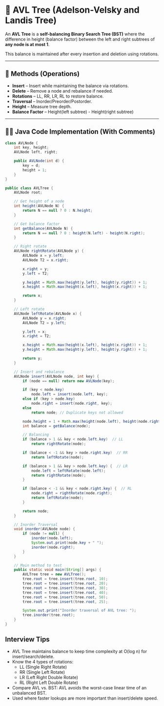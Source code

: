 # 🌳 AVL Tree (Adelson-Velsky and Landis Tree)

An **AVL Tree** is a **self-balancing Binary Search Tree (BST)** where the difference in height (balance factor) between the left and right subtrees of **any node is at most 1**.

This balance is maintained after every insertion and deletion using rotations.

---

## 🔧 Methods (Operations)

- **Insert** – Insert while maintaining the balance via rotations.
- **Delete** – Remove a node and rebalance if needed.
- **Rotations** – LL, RR, LR, RL to restore balance.
- **Traversal** – Inorder/Preorder/Postorder.
- **Height** – Measure tree depth.
- **Balance Factor** – Height(left subtree) - Height(right subtree)

---

## 🧑‍💻 Java Code Implementation (With Comments)

```java
class AVLNode {
    int key, height;
    AVLNode left, right;

    public AVLNode(int d) {
        key = d;
        height = 1;
    }
}

public class AVLTree {
    AVLNode root;

    // Get height of a node
    int height(AVLNode N) {
        return N == null ? 0 : N.height;
    }

    // Get balance factor
    int getBalance(AVLNode N) {
        return N == null ? 0 : height(N.left) - height(N.right);
    }

    // Right rotate
    AVLNode rightRotate(AVLNode y) {
        AVLNode x = y.left;
        AVLNode T2 = x.right;

        x.right = y;
        y.left = T2;

        y.height = Math.max(height(y.left), height(y.right)) + 1;
        x.height = Math.max(height(x.left), height(x.right)) + 1;

        return x;
    }

    // Left rotate
    AVLNode leftRotate(AVLNode x) {
        AVLNode y = x.right;
        AVLNode T2 = y.left;

        y.left = x;
        x.right = T2;

        x.height = Math.max(height(x.left), height(x.right)) + 1;
        y.height = Math.max(height(y.left), height(y.right)) + 1;

        return y;
    }

    // Insert and rebalance
    AVLNode insert(AVLNode node, int key) {
        if (node == null) return new AVLNode(key);

        if (key < node.key)
            node.left = insert(node.left, key);
        else if (key > node.key)
            node.right = insert(node.right, key);
        else
            return node; // Duplicate keys not allowed

        node.height = 1 + Math.max(height(node.left), height(node.right));
        int balance = getBalance(node);

        // Balancing
        if (balance > 1 && key < node.left.key)  // LL
            return rightRotate(node);

        if (balance < -1 && key > node.right.key)  // RR
            return leftRotate(node);

        if (balance > 1 && key > node.left.key) {  // LR
            node.left = leftRotate(node.left);
            return rightRotate(node);
        }

        if (balance < -1 && key < node.right.key) {  // RL
            node.right = rightRotate(node.right);
            return leftRotate(node);
        }

        return node;
    }

    // Inorder Traversal
    void inorder(AVLNode node) {
        if (node != null) {
            inorder(node.left);
            System.out.print(node.key + " ");
            inorder(node.right);
        }
    }

    // Main method to test
    public static void main(String[] args) {
        AVLTree tree = new AVLTree();
        tree.root = tree.insert(tree.root, 10);
        tree.root = tree.insert(tree.root, 20);
        tree.root = tree.insert(tree.root, 30);
        tree.root = tree.insert(tree.root, 40);
        tree.root = tree.insert(tree.root, 50);
        tree.root = tree.insert(tree.root, 25);

        System.out.print("Inorder traversal of AVL tree: ");
        tree.inorder(tree.root);
    }
}
```
## Interview Tips
- AVL Tree maintains balance to keep time complexity at O(log n) for insert/search/delete.
- Know the 4 types of rotations:
     - LL (Single Right Rotate)
     - RR (Single Left Rotate)
     - LR (Left Right Double Rotate)
     - RL (Right Left Double Rotate)
- Compare AVL vs. BST: AVL avoids the worst-case linear time of an unbalanced BST.
- Used where faster lookups are more important than insert/delete speed.
